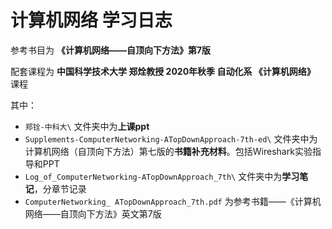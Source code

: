 # 计算机网络 学习日志

参考书目为 **《计算机网络——自顶向下方法》第7版**

配套课程为 **中国科学技术大学 郑烇教授 2020年秋季 自动化系 《计算机网络》** 课程

其中：

- `郑铨-中科大\` 文件夹中为**上课ppt**
- `Supplements-ComputerNetworking-ATopDownApproach-7th-ed\` 文件夹中为计算机网络（自顶向下方法）第七版的**书籍补充材料**。包括Wireshark实验指导和PPT
- `Log_of_ComputerNetworking-ATopDownApproach_7th\` 文件夹中为**学习笔记**，分章节记录
- `ComputerNetworking_ ATopDownApproach_7th.pdf` 为参考书籍——《计算机网络——自顶向下方法》英文第7版
